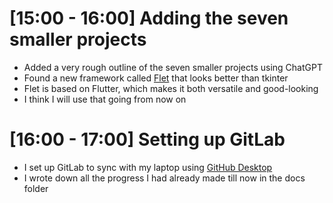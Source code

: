 # [15:00 - 16:00] Adding the seven smaller projects
- Added a very rough outline of the seven smaller projects using ChatGPT
- Found a new framework called [Flet](https://flet.dev/) that looks better than tkinter
- Flet is based on Flutter, which makes it both versatile and good-looking
- I think I will use that going from now on

# [16:00 - 17:00] Setting up GitLab
- I set up GitLab to sync with my laptop using [GitHub Desktop](https://desktop.github.com/)
- I wrote down all the progress I had already made till now in the docs folder